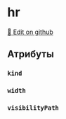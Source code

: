 # hr
[:memo: Edit on github](https://github.com/tihonove/vscode-candy-sugar-extensions/edit/master/server/src/SugarElements/DefaultSugarElementInfos/LayoutElements/hr.ts)


## Атрибуты
### `kind`

### `width`

### `visibilityPath`

